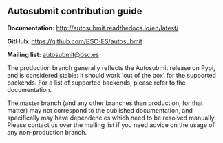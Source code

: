 ## Autosubmit contribution guide

**Documentation:** http://autosubmit.readthedocs.io/en/latest/

**GitHub:** https://github.com/BSC-ES/autosubmit

**Mailing list:** autosubmit@bsc.es

The production branch generally reflects the Autosubmit release on Pypi, and is considered stable: it should work 'out of the box' for the supported backends. For a list of supported backends, please refer to the documentation.

The master branch (and any other branches than production, for that matter) may not correspond to the published documentation, and specifically may have dependencies which need to be resolved manually. Please contact us over the mailing list if you need advice on the usage of any non-production branch.